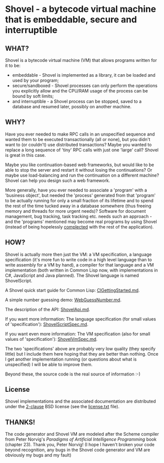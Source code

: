 <!-- -*- markdown -*- -->

# Shovel - a bytecode virtual machine that is embeddable, secure and interruptible

## WHAT?

Shovel is a bytecode virtual machine (VM) that allows programs written
for it to be:

 * embeddable - Shovel is implemented as a library, it can be loaded
   and used by your program;
 * secure/sandboxed - Shovel processes can only perform the operations
   you explicitly allow and the CPU/RAM usage of the process can be
   bound by soft limits;
 * and interruptible - a Shovel process can be stopped, saved to a
   database and resumed later, possibly on another machine.
   
## WHY?

Have you ever needed to make RPC calls in an unspecified sequence and
wanted them to be executed transactionally (all or none), but you
didn't want to (or couldn't) use distributed transactions?  Maybe you
wanted to replace a long sequence of 'tiny' RPC calls with just one
'large' call? Shovel is great in this case.

Maybe you like continuation-based web frameworks, but would like to be
able to stop the server and restart it without losing the
continuations? Or maybe use load-balancing and run the continuation on
a different machine? Shovel can help you design such a web framework.

More generally, have you ever needed to associate a 'program' with a
'business object', but needed the 'process' generated from that
'program' to be actually running for only a small fraction of its
lifetime and to spend the rest of the time tucked away in a database
somewhere (thus freeing memory and threads for more urgent needs)?
Software for document management, bug tracking, task tracking
etc. needs such an approach - and the 'programs' mentioned may become
real programs by using Shovel (instead of being hopelessly
[complected](http://www.infoq.com/presentations/Simple-Made-Easy) with
the rest of the application).

## HOW?

Shovel is actually more then just the VM: a VM specification, a
language specification (it's more fun to write code in a high level
language than to write assembly for a VM by hand), a compiler for that
language and a VM implementation (both written in Common Lisp now,
with implementations in C#, JavaScript and Java planned). The Shovel
language is named ShovelScript.

A Shovel quick start guide for Common Lisp:
[ClGettingStarted.md](shovel/blob/master/ClGettingStarted.md).

A simple number guessing demo:
[WebGuessNumber.md](shovel/blob/master/WebGuessNumber.md).

The description of the API:
[ShovelApi.md](shovel/blob/master/ShovelApi.md).

If you want more information: The language specification (for small
values of 'specification'):
[ShovelScriptSpec.md](shovel/blob/master/ShovelScriptSpec.md).

If you want even more information: The VM specification (also for
small values of 'specification'):
[ShovelVmSpec.md](shovel/blob/master/ShovelVmSpec.md).

The two 'specifications' above are probably very low quality (they
specify little) but I include them here hoping that they are better
than nothing. Once I get another implementation running (or questions
about what is unspecified) I will be able to improve them.

Beyond these, the source code is the real source of information :-)

## License

Shovel implementations and the associated documentation are
distributed under the
[2-clause](https://en.wikipedia.org/wiki/BSD_licenses#2-clause_license_.28.22Simplified_BSD_License.22_or_.22FreeBSD_License.22.29)
BSD license (see the [license.txt](shovel/blob/master/license.txt)
file).

## THANKS!

The code generator and Shovel VM are modeled after the Scheme compiler
from Peter Norvig's *Paradigms of Artificial Intelligence Programming*
book (chapter 23). Thank you, Peter Norvig! (I hope I haven't broken
your code beyond recognition, any bugs in the Shovel code generator
and VM are obviously my bugs and my fault)


